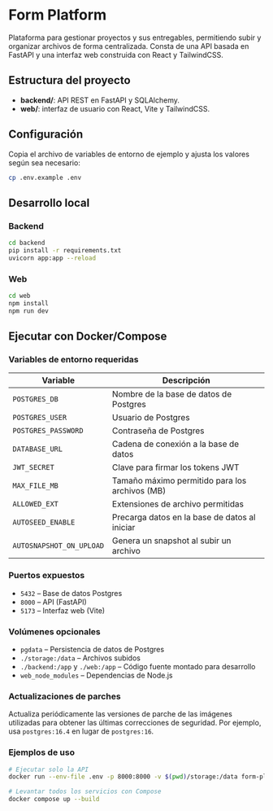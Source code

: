 # Form Platform

Plataforma para gestionar proyectos y sus entregables, permitiendo subir y
organizar archivos de forma centralizada. Consta de una API basada en FastAPI
y una interfaz web construida con React y TailwindCSS.

## Estructura del proyecto

- **backend/**: API REST en FastAPI y SQLAlchemy.
- **web/**: interfaz de usuario con React, Vite y TailwindCSS.

## Configuración

Copia el archivo de variables de entorno de ejemplo y ajusta los valores según sea necesario:

```bash
cp .env.example .env
```

## Desarrollo local

### Backend

```bash
cd backend
pip install -r requirements.txt
uvicorn app:app --reload
```

### Web

```bash
cd web
npm install
npm run dev
```

## Ejecutar con Docker/Compose

### Variables de entorno requeridas

| Variable              | Descripción                                      |
|-----------------------|--------------------------------------------------|
| `POSTGRES_DB`         | Nombre de la base de datos de Postgres           |
| `POSTGRES_USER`       | Usuario de Postgres                              |
| `POSTGRES_PASSWORD`   | Contraseña de Postgres                           |
| `DATABASE_URL`        | Cadena de conexión a la base de datos            |
| `JWT_SECRET`          | Clave para firmar los tokens JWT                 |
| `MAX_FILE_MB`         | Tamaño máximo permitido para los archivos (MB)   |
| `ALLOWED_EXT`         | Extensiones de archivo permitidas                |
| `AUTOSEED_ENABLE`     | Precarga datos en la base de datos al iniciar    |
| `AUTOSNAPSHOT_ON_UPLOAD` | Genera un snapshot al subir un archivo        |

### Puertos expuestos

- `5432` – Base de datos Postgres
- `8000` – API (FastAPI)
- `5173` – Interfaz web (Vite)

### Volúmenes opcionales

- `pgdata` – Persistencia de datos de Postgres
- `./storage:/data` – Archivos subidos
- `./backend:/app` y `./web:/app` – Código fuente montado para desarrollo
- `web_node_modules` – Dependencias de Node.js

### Actualizaciones de parches

Actualiza periódicamente las versiones de parche de las imágenes utilizadas para obtener las últimas correcciones de seguridad. Por ejemplo, usa `postgres:16.4` en lugar de `postgres:16`.

### Ejemplos de uso

```bash
# Ejecutar solo la API
docker run --env-file .env -p 8000:8000 -v $(pwd)/storage:/data form-platform-api

# Levantar todos los servicios con Compose
docker compose up --build
```
